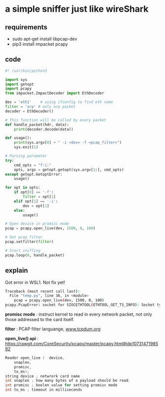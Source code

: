 # a simple sniffer just like wireShark

## requirements

- sudo apt-get install libpcap-dev
- pip3 install impacket pcapy

## code 

```py
#! /usr/bin/python3

import sys
import getopt
import pcapy
from impacket.ImpactDecoder import EthDecoder

dev = 'eth1'    # using ifconfig to find eth name
filter = 'arp' # only arp packet
decoder = EthDecoder()

# This function will be called by every packet
def handle_packet(hdr, data):
    print(decoder.decode(data))

def usage():
    print(sys.argv[0] + " -i <dev> -f <pcap_filter>")
    sys.exit(1)

# Parsing parameter
try:
    cmd_opts = "f:i:"
    opts, args = getopt.getopt(sys.argv[1:], cmd_opts)
except getopt.GetoptError:
    usage()

for opt in opts:
    if opt[0] == '-f':
        filter = opt[1]
    elif opt[1] == '-i':
        dev = opt[1]
    else:
        usage()

# Open device in promisc mode
pcap = pcapy.open_live(dev, 1500, 0, 100)

# Set pcap filter
pcap.setfilter(filter)

# Start sniffing
pcap.loop(0, handle_packet)

```

## explain

Got error in WSL1. Not fix yet!

```bash
Traceback (most recent call last):
  File "temp.py", line 36, in <module>
    pcap = pcapy.open_live(dev, 1500, 0, 100)
pcapy.PcapError: socket for SIOCETHTOOL(ETHTOOL_GET_TS_INFO): Socket type not supported
```

**promisc mode** : instruct kernel to read in every network packet, not only those addressed to the card itself.

**filter** : PCAP filter languange, www.tcpdum.org

**open_live() api** : https://rawgit.com/CoreSecurity/pcapy/master/pcapy.html#idp1073147198592

```cpp
Reader open_live (	device,	 
 	snaplen,	 
 	promisc,	 
 	to_ms);	 
string device ; netwrork card name
int snaplen ; how many bytes of a payload should be read.
int promisc ; boolen value for setting promisc mode
int to_ms ; timeout in milliseconds
```